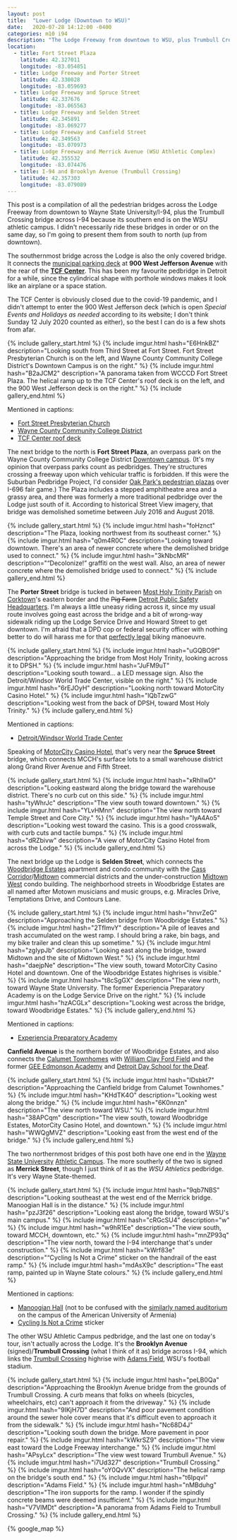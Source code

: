 ```yaml
---
layout: post
title:  "Lower Lodge (Downtown to WSU)"
date:   2020-07-28 14:12:00 -0400
categories: m10 i94
description: "The Lodge Freeway from downtown to WSU, plus Trumbull Crossing"
location:
  - title: Fort Street Plaza
    latitude: 42.327011
    longitude: -83.054851
  - title: Lodge Freeway and Porter Street
    latitude: 42.330028
    longitude: -83.059693
  - title: Lodge Freeway and Spruce Street
    latitude: 42.337676
    longitude: -83.065563
  - title: Lodge Freeway and Selden Street
    latitude: 42.345891
    longitude: -83.069277
  - title: Lodge Freeway and Canfield Street
    latitude: 42.349563
    longitude: -83.070973
  - title: Lodge Freeway and Merrick Avenue (WSU Athletic Complex)
    latitude: 42.355532
    longitude: -83.074476
  - title: I-94 and Brooklyn Avenue (Trumbull Crossing)
    latitude: 42.357303
    longitude: -83.079089
---
```


This post is a compilation of all the pedestrian bridges across the Lodge 
Freeway from downtown to Wayne State University/I-94, plus the Trumbull Crossing 
bridge across I-94 because its southern end is on the WSU athletic campus. I 
didn't necessarily ride these bridges in order or on the same day, so I'm 
going to present them from south to north (up from downtown).

<!-- fold -->

The southernmost bridge across the Lodge is also the only covered bridge. 
It connects the [municipal parking deck] at **900 West Jefferson Avenue** with 
the rear of the **[TCF Center]**. This has been my favourite pedbridge in Detroit
for a while, since the cylindrical shape with porthole windows makes it look 
like an airplane or a space station. 

The TCF Center is obviously closed due to the 
covid-19 pandemic, and I didn't attempt to enter the 900 West Jefferson deck 
(which is open *Special Events and Holidays as needed* according to its website; 
I don't think Sunday 12 July 2020 counted as either), so the best I can do is a 
few shots from afar.

[municipal parking deck]: https://detroitmi.gov/departments/municipal-parking-department
[TCF Center]: https://www.tcfcenterdetroit.com/

{% include gallery_start.html %}
{% include imgur.html 
  hash="E6HnkBZ" 
  description="Looking south from Third Street at Fort Street. Fort Street Presbyterian Church is on the left, and Wayne County Community College District's Downtown Campus is on the right." %}
{% include imgur.html 
  hash="B2aJCM2" 
  description="A panorama taken from WCCCD Fort Street Plaza. The helical ramp up to the TCF Center's roof deck is on the left, and the 900 West Jefferson deck is on the right." %}
{% include gallery_end.html %}

Mentioned in captions:

 * [Fort Street Presbyterian Church](https://www.fortstreet.org/)
 * [Wayne County Community College District](http://www.wcccd.edu/)
 * [TCF Center roof deck](https://www.tcfcenterdetroit.com/parking)

The next bridge to the north is **Fort Street Plaza**, an overpass park on the
Wayne County Community College District [Downtown campus]. (It's my opinion 
that overpass parks count as pedbridges. They're structures crossing a freeway 
upon which vehicular traffic is forbidden. If this were the Suburban Pedbridge 
Project, I'd consider [Oak Park's pedestrian plazas] over I-696 fair game.)
The Plaza includes a stepped amphitheatre area and a grassy area, and there 
was formerly a more traditional pedbridge over the Lodge just south of it.
According to historical Street View imagery, that bridge was demolished sometime 
between July 2016 and August 2018.

[Downtown campus]: http://www.wcccd.edu/WCCCDcampus/Downtown/
[Oak Park's pedestrian plazas]: https://commons.wikimedia.org/wiki/File:Interstate_696_pedestrian_plazas_Oak_Park.jpg

{% include gallery_start.html %}
{% include imgur.html 
  hash="foHznct" 
  description="The Plaza, looking northwest from its southeast corner." %}
{% include imgur.html 
  hash="q0m4R0C" 
  description="Looking toward downtown. There's an area of newer concrete where the demolished bridge used to connect." %}
{% include imgur.html 
  hash="3kNbcMR" 
  description="&ldquo;Decolonize!&rdquo; graffiti on the west wall. Also, an area of newer concrete where the demolished bridge used to connect." %}
{% include gallery_end.html %}

The **Porter Street** bridge is tucked in between [Most Holy Trinity Parish] 
on [Corktown]'s eastern border and the ~~Pig Farm~~ 
[Detroit Public Safety Headquarters]. I'm always a little uneasy riding across
it, since my usual route involves going east across the bridge and a bit of wrong-way 
sidewalk riding up the Lodge Service Drive and Howard Street to get downtown. 
I'm afraid that a DPD cop or federal security officer with nothing better to do 
will harass me for that [perfectly legal] biking manoeuvre.

[Most Holy Trinity Parish]: https://mhtdetroit.org/
[Corktown]: https://en.wikipedia.org/wiki/Corktown,_Detroit
[Detroit Public Safety Headquarters]: https://en.wikipedia.org/wiki/Detroit_Public_Safety_Headquarters
[perfectly legal]: https://www.lmb.org/bike-mi/michigan-compiled-laws-mcl-bicycles-and-the-law/

{% include gallery_start.html %}
{% include imgur.html 
  hash="uGQBO9f" 
  description="Approaching the bridge from Most Holy Trinity, looking across it to DPSH." %}
{% include imgur.html 
  hash="JuFM9uT" 
  description="Looking south toward... a LED message sign. Also the Detroit/Windsor World Trade Center, visible on the right." %}
{% include imgur.html 
  hash="6rEJOyH" 
  description="Looking north toward MotorCity Casino Hotel." %}
{% include imgur.html 
  hash="lQbTzwG" 
  description="Looking west from the back of DPSH, toward Most Holy Trinity." %}
{% include gallery_end.html %}

Mentioned in captions: 

 * [Detroit/Windsor World Trade Center](http://www.wtcdw.com)

Speaking of [MotorCity Casino Hotel], that's very near the **Spruce Street** bridge, 
which connects MCCH's surface lots to a small warehouse district along 
Grand River Avenue and Fifth Street.

[MotorCity Casino Hotel]: https://www.motorcitycasino.com/default.aspx

{% include gallery_start.html %}
{% include imgur.html 
  hash="xRhIIwD" 
  description="Looking eastward along the bridge toward the warehouse district. There's no curb cut on this side." %}
{% include imgur.html 
  hash="tyWhrJc" 
  description="The view south toward downtown." %}
{% include imgur.html 
  hash="YLvHMnn" 
  description="The view north toward Temple Street and Core City." %}
{% include imgur.html 
  hash="IyA4Ao5" 
  description="Looking west toward the casino. This is a good crosswalk, with curb cuts and tactile bumps." %}
{% include imgur.html 
  hash="dRZbivw" 
  description="A view of MotorCity Casino Hotel from across the Lodge." %}
{% include gallery_end.html %}

The next bridge up the Lodge is **Selden Street**, which connects the 
[Woodbridge Estates] apartment and condo community with the [Cass Corridor]/[Midtown]
commercial districts and the under-construction [Midtown West] condo building.
The neighborhood streets in Woodbridge Estates are all 
named after Motown musicians and music groups, e.g. Miracles Drive, Temptations 
Drive, and Contours Lane. 

[Woodbridge Estates]: http://woodbridgeestates.com/
[Cass Corridor]: https://en.wikipedia.org/wiki/Cass_Corridor
[Midtown]: https://en.wikipedia.org/wiki/Midtown_Detroit
[Midtown West]: https://www.midtownwestdetroit.com/

{% include gallery_start.html %}
{% include imgur.html 
  hash="hnvrZeG" 
  description="Approaching the Selden bridge from Woodbridge Estates." %}
{% include imgur.html 
  hash="2TfImvY" 
  description="A pile of leaves and trash accumulated on the west ramp. I should bring a rake, bin bags, and my bike trailer and clean this up sometime." %}
{% include imgur.html 
  hash="zgIypJb" 
  description="Looking east along the bridge, toward Midtown and the site of Midtown West." %}
{% include imgur.html 
  hash="daejpNe" 
  description="The view south, toward MotorCity Casino Hotel and downtown. One of the Woodbridge Estates highrises is visible." %}
{% include imgur.html 
  hash="t8cSgGX" 
  description="The view north, toward Wayne State University. The former Experiencia Preparatory Academy is on the Lodge Service Drive on the right." %}
{% include imgur.html 
  hash="hzACGLx" 
  description="Looking west across the bridge, toward Woodbridge Estates." %}
{% include gallery_end.html %}

Mentioned in captions:

 * [Experiencia Preparatory Academy](https://www.nmu.edu/charterschools/experiencia-preparatory-academy)

**Canfield Avenue** is the northern border of Woodbridge Estates, and also 
connects the [Calumet Townhomes] with [William Clay Ford Field]
and the former [GEE Edmonson Academy] and [Detroit Day School for the Deaf]. 

[Calumet Townhomes]: https://continentalmgt.com/view-listing/?listing_id=1313
[William Clay Ford Field]: https://www.detroitnews.com/story/business/autos/ford/2015/06/15/ford-uaw-open-ballpark/71255920/
[GEE Edmonson Academy]: https://edmonson.geeacademies.net/
[Detroit Day School for the Deaf]: https://en.wikipedia.org/wiki/Detroit_Day_School_for_the_Deaf

{% include gallery_start.html %}
{% include imgur.html 
  hash="IDsbkt7" 
  description="Approaching the Canfield bridge from Calumet Townhomes." %}
{% include imgur.html 
  hash="KHdTK4O" 
  description="Looking west along the bridge." %}
{% include imgur.html 
  hash="6K0nnzn" 
  description="The view north toward WSU." %}
{% include imgur.html 
  hash="38APCqm" 
  description="The view south, toward Woodbridge Estates, MotorCity Casino Hotel, and downtown." %}
{% include imgur.html 
  hash="WWQgMVZ" 
  description="Looking east from the west end of the bridge." %}
{% include gallery_end.html %}

The two northernmost bridges of this post both have one end in the 
[Wayne State University] [Athletic Campus]. The more southerly of the two is 
signed as **Merrick Street**, though I just think of it as the *WSU Athletics*
pedbridge. It's very Wayne State-themed.

[Wayne State University]: https://wayne.edu/
[Athletic Campus]: https://wsuathletics.com/facilities

{% include gallery_start.html %}
{% include imgur.html 
  hash="9qb7NBS" 
  description="Looking southeast at the west end of the Merrick bridge. Manoogian Hall is in the distance." %}
{% include imgur.html 
  hash="pzJ3f26" 
  description="Looking east along the bridge, toward WSU's main campus." %}
{% include imgur.html 
  hash="cRGcSU4" 
  description="w" %}
{% include imgur.html 
  hash="w9hR1Ee" 
  description="The view south, toward MCCH, downtown, etc." %}
{% include imgur.html 
  hash="mnZP93q" 
  description="The view north, toward the I-94 interchange that's under construction." %}
{% include imgur.html 
  hash="kWrf83e" 
  description="&ldquo;Cycling Is Not a Crime&rdquo; sticker on the handrail of the east ramp." %}
{% include imgur.html 
  hash="mdAsX9c" 
  description="The east ramp, painted up in Wayne State colours." %}
{% include gallery_end.html %}

Mentioned in captions:

 * [Manoogian Hall](http://maps.wayne.edu/?q=manoogian+hall) (not to be confused 
   with the [similarly named auditorium](https://360.aua.am/explore-aua/manoogian-hall/) 
   on the campus of the American University of Armenia)
 * [Cycling Is Not a Crime](https://www.orucase.com/products/cycling-is-not-a-crime-sticker) sticker

The other WSU Athletic Campus pedbridge, and the last one on today's tour, isn't 
actually across the Lodge. It's the **Brooklyn Avenue** (signed)/**Trumbull Crossing**
(what I think of it as) bridge across I-94, which links the [Trumbull Crossing] highrise with 
[Adams Field], WSU's football stadium. 

[Trumbull Crossing]: https://www.apartmentguide.com/apartments/Michigan/Detroit/Trumbull-Crossing/77586/
[Adams Field]: https://wsuathletics.com/facilities/tom-adams-field/99

{% include gallery_start.html %}
{% include imgur.html 
  hash="peLB0Qa" 
  description="Approaching the Brooklyn Avenue bridge from the grounds of Trumbull Crossing. A curb means that folks on wheels (bicycles, wheelchairs, etc) can't approach it from the driveway." %}
{% include imgur.html 
  hash="9IKjH7D" 
  description="And poor pavement condition around the sewer hole cover means that it's difficult even to approach it from the sidewalk." %}
{% include imgur.html 
  hash="Nc68D4J" 
  description="Looking south down the bridge. More pavement in poor repair." %}
{% include imgur.html 
  hash="kWkrSZ9" 
  description="The view east toward the Lodge Freeway interchange." %}
{% include imgur.html 
  hash="APsyLcx" 
  description="The view west toward Trumbull Avenue." %}
{% include imgur.html 
  hash="i7Ud327" 
  description="Trumbull Crossing." %}
{% include imgur.html 
  hash="oY0QvVX" 
  description="The helical ramp on the bridge's south end." %}
{% include imgur.html 
  hash="t6Ipqvl" 
  description="Adams Field." %}
{% include imgur.html 
  hash="nMBduhg" 
  description="The iron supports for the ramp. I wonder if the spindly concrete beams were deemed insufficient." %}
{% include imgur.html 
  hash="V7VlMDt" 
  description="A panorama from Adams Field to Trumbull Crossing." %}
{% include gallery_end.html %}

{% google_map %}
